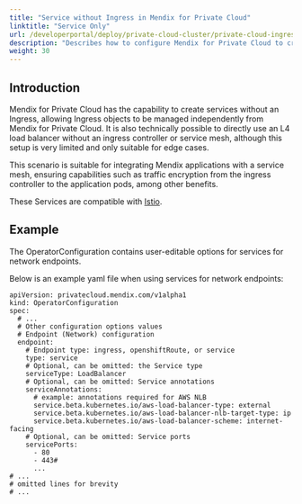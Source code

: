 ```yaml
---
title: "Service without Ingress in Mendix for Private Cloud"
linktitle: "Service Only"
url: /developerportal/deploy/private-cloud-cluster/private-cloud-ingress-settings/services-only/
description: "Describes how to configure Mendix for Private Cloud to create services without an Ingress."
weight: 30
---
```


## Introduction

Mendix for Private Cloud has the capability to create services without an Ingress, allowing Ingress objects to be managed independently from Mendix for Private Cloud. It is also technically possible to directly use an L4 load balancer without an ingress controller or service mesh, although this setup is very limited and only suitable for edge cases.

This scenario is suitable for integrating Mendix applications with a service mesh, ensuring capabilities such as traffic encryption from the ingress controller to the application pods, among other benefits.

These Services are compatible with [Istio](https://istio.io/).

## Example

The OperatorConfiguration contains user-editable options for services for network endpoints.

Below is an example yaml file when using services for network endpoints:

```text
apiVersion: privatecloud.mendix.com/v1alpha1
kind: OperatorConfiguration
spec:
  # ...
  # Other configuration options values
  # Endpoint (Network) configuration
  endpoint:
    # Endpoint type: ingress, openshiftRoute, or service
    type: service
    # Optional, can be omitted: the Service type
    serviceType: LoadBalancer
    # Optional, can be omitted: Service annotations
    serviceAnnotations:
      # example: annotations required for AWS NLB
      service.beta.kubernetes.io/aws-load-balancer-type: external
      service.beta.kubernetes.io/aws-load-balancer-nlb-target-type: ip
      service.beta.kubernetes.io/aws-load-balancer-scheme: internet-facing
    # Optional, can be omitted: Service ports
    servicePorts:
      - 80
      - 443#
      ...
# ...      
# omitted lines for brevity
# ... 
```
